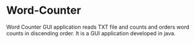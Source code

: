 # Word-Counter
Word Counter GUI application reads TXT file and counts and orders word counts in discending order. It is a GUI application developed in java.
